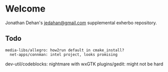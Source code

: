 Welcome
=======
Jonathan Dehan's <jedahan@gmail.com> supplemental exherbo repository.

Todo
----
    media-libs/allegro: how2run default in cmake_install?
      net-apps/connman: intel project, looks promising
   dev-util/codeblocks: nightmare with wxGTK
         plugins/gedit: might not be hard
